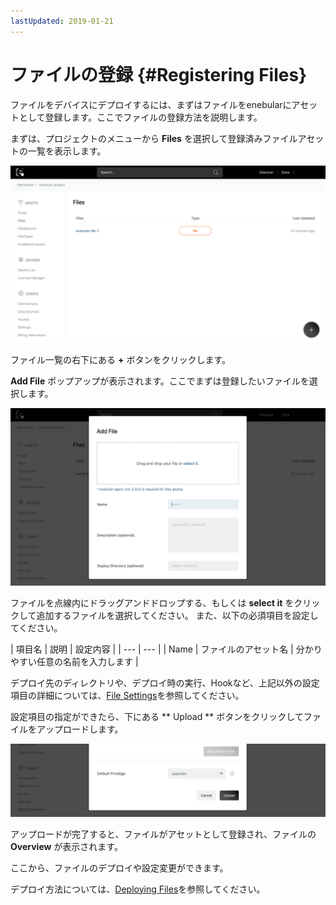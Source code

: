 ```yaml
---
lastUpdated: 2019-01-21
---
```


# ファイルの登録 {#Registering Files}

ファイルをデバイスにデプロイするには、まずはファイルをenebularにアセットとして登録します。ここでファイルの登録方法を説明します。

まずは、プロジェクトのメニューから **Files** を選択して登録済みファイルアセットの一覧を表示します。

![File List](./../../img/File/File-list.png)

ファイル一覧の右下にある **+** ボタンをクリックします。

**Add File** ポップアップが表示されます。ここでまずは登録したいファイルを選択します。

![File List](./../../img/File/RegisterFile-addFile.png)

ファイルを点線内にドラッグアンドドロップする、もしくは **select it** をクリックして追加するファイルを選択してください。
また、以下の必須項目を設定してください。

| 項目名 | 説明 | 設定内容 |
| --- | --- |
| Name | ファイルのアセット名 | 分かりやすい任意の名前を入力します |

デプロイ先のディレクトリや、デプロイ時の実行、Hookなど、上記以外の設定項目の詳細については、[File Settings](FileSettings.md)を参照してください。

設定項目の指定ができたら、下にある ** Upload ** ボタンをクリックしてファイルをアップロードします。

![File List](./../../img/File/RegisterFile-upload.png)

アップロードが完了すると、ファイルがアセットとして登録され、ファイルの **Overview** が表示されます。

ここから、ファイルのデプロイや設定変更ができます。

デプロイ方法については、[Deploying Files](DeployFile.md)を参照してください。

